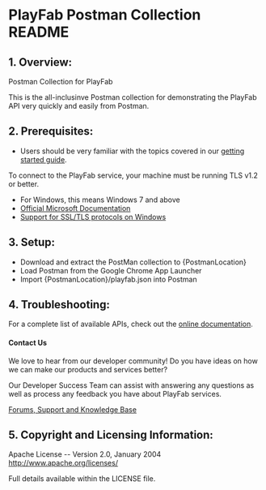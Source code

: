 # PlayFab Postman Collection README


## 1. Overview:

Postman Collection for PlayFab

This is the all-inclusinve Postman collection for demonstrating the PlayFab API very quickly and easily from Postman.


## 2. Prerequisites:

* Users should be very familiar with the topics covered in our [getting started guide](https://api.playfab.com/docs/general-getting-started).

To connect to the PlayFab service, your machine must be running TLS v1.2 or better.
* For Windows, this means Windows 7 and above
* [Official Microsoft Documentation](https://msdn.microsoft.com/en-us/library/windows/desktop/aa380516%28v=vs.85%29.aspx)
* [Support for SSL/TLS protocols on Windows](http://blogs.msdn.com/b/kaushal/archive/2011/10/02/support-for-ssl-tls-protocols-on-windows.aspx)


## 3. Setup:

* Download and extract the PostMan collection to {PostmanLocation}
* Load Postman from the Google Chrome App Launcher
* Import {PostmanLocation}/playfab.json into Postman


## 4. Troubleshooting:

For a complete list of available APIs, check out the [online documentation](http://api.playfab.com/Documentation/).

#### Contact Us
We love to hear from our developer community!
Do you have ideas on how we can make our products and services better?

Our Developer Success Team can assist with answering any questions as well as process any feedback you have about PlayFab services.

[Forums, Support and Knowledge Base](https://community.playfab.com/index.html)


## 5. Copyright and Licensing Information:

  Apache License --
  Version 2.0, January 2004
  http://www.apache.org/licenses/

  Full details available within the LICENSE file.
